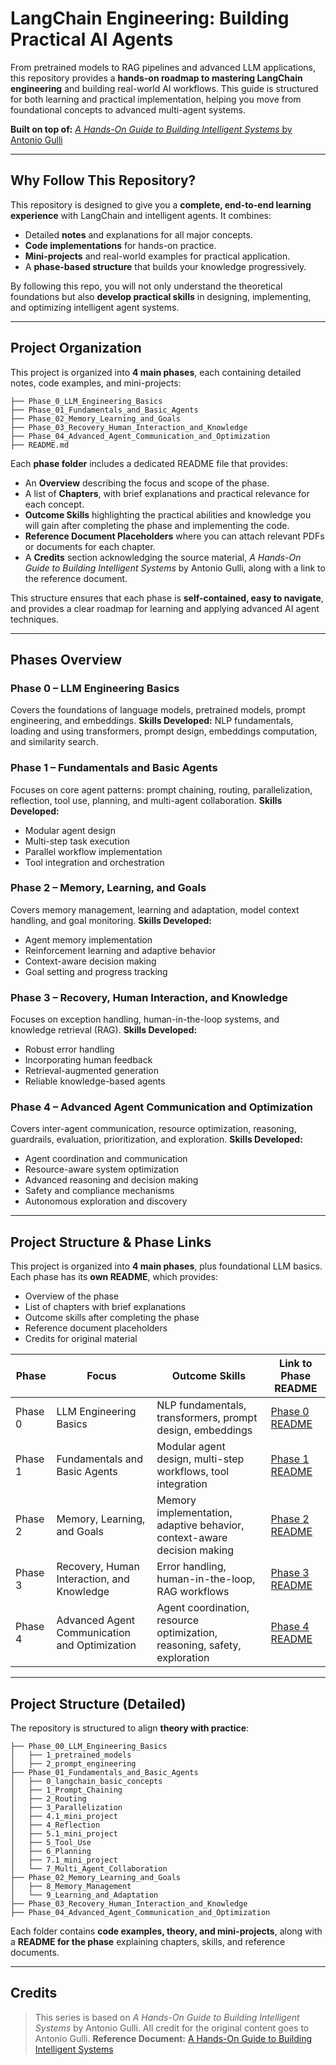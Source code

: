 # LangChain Engineering: Building Practical AI Agents

From pretrained models to RAG pipelines and advanced LLM applications, this repository provides a **hands-on roadmap to mastering LangChain engineering** and building real-world AI workflows. This guide is structured for both learning and practical implementation, helping you move from foundational concepts to advanced multi-agent systems.

**Built on top of:** [*A Hands-On Guide to Building Intelligent Systems* by Antonio Gulli](https://docs.google.com/document/d/1rsaK53T3Lg5KoGwvf8ukOUvbELRtH-V0LnOIFDxBryE/edit?tab=t.0#heading=h.pxcur8v2qagu)

---

## Why Follow This Repository?

This repository is designed to give you a **complete, end-to-end learning experience** with LangChain and intelligent agents. It combines:

* Detailed **notes** and explanations for all major concepts.
* **Code implementations** for hands-on practice.
* **Mini-projects** and real-world examples for practical application.
* A **phase-based structure** that builds your knowledge progressively.

By following this repo, you will not only understand the theoretical foundations but also **develop practical skills** in designing, implementing, and optimizing intelligent agent systems.

---

## Project Organization

This project is organized into **4 main phases**, each containing detailed notes, code examples, and mini-projects:

```
├── Phase_0_LLM_Engineering_Basics
├── Phase_01_Fundamentals_and_Basic_Agents
├── Phase_02_Memory_Learning_and_Goals
├── Phase_03_Recovery_Human_Interaction_and_Knowledge
├── Phase_04_Advanced_Agent_Communication_and_Optimization
├── README.md
```

Each **phase folder** includes a dedicated README file that provides:

* An **Overview** describing the focus and scope of the phase.
* A list of **Chapters**, with brief explanations and practical relevance for each concept.
* **Outcome Skills** highlighting the practical abilities and knowledge you will gain after completing the phase and implementing the code.
* **Reference Document Placeholders** where you can attach relevant PDFs or documents for each chapter.
* A **Credits** section acknowledging the source material, *A Hands-On Guide to Building Intelligent Systems* by Antonio Gulli, along with a link to the reference document.

This structure ensures that each phase is **self-contained, easy to navigate**, and provides a clear roadmap for learning and applying advanced AI agent techniques.

---

## Phases Overview

### Phase 0 – LLM Engineering Basics

Covers the foundations of language models, pretrained models, prompt engineering, and embeddings.
**Skills Developed:** NLP fundamentals, loading and using transformers, prompt design, embeddings computation, and similarity search.

### Phase 1 – Fundamentals and Basic Agents

Focuses on core agent patterns: prompt chaining, routing, parallelization, reflection, tool use, planning, and multi-agent collaboration.
**Skills Developed:**

* Modular agent design
* Multi-step task execution
* Parallel workflow implementation
* Tool integration and orchestration

### Phase 2 – Memory, Learning, and Goals

Covers memory management, learning and adaptation, model context handling, and goal monitoring.
**Skills Developed:**

* Agent memory implementation
* Reinforcement learning and adaptive behavior
* Context-aware decision making
* Goal setting and progress tracking

### Phase 3 – Recovery, Human Interaction, and Knowledge

Focuses on exception handling, human-in-the-loop systems, and knowledge retrieval (RAG).
**Skills Developed:**

* Robust error handling
* Incorporating human feedback
* Retrieval-augmented generation
* Reliable knowledge-based agents

### Phase 4 – Advanced Agent Communication and Optimization

Covers inter-agent communication, resource optimization, reasoning, guardrails, evaluation, prioritization, and exploration.
**Skills Developed:**

* Agent coordination and communication
* Resource-aware system optimization
* Advanced reasoning and decision making
* Safety and compliance mechanisms
* Autonomous exploration and discovery

---

## Project Structure & Phase Links

This project is organized into **4 main phases**, plus foundational LLM basics. Each phase has its **own README**, which provides:

* Overview of the phase
* List of chapters with brief explanations
* Outcome skills after completing the phase
* Reference document placeholders
* Credits for original material

| Phase   | Focus                                         | Outcome Skills                                                            | Link to Phase README                                                                 |
| ------- | --------------------------------------------- | ------------------------------------------------------------------------- | ------------------------------------------------------------------------------------ |
| Phase 0 | LLM Engineering Basics                        | NLP fundamentals, transformers, prompt design, embeddings                 | [Phase 0 README](./Phase_00_LLM_Engineering_Basics/README.md)                         |
| Phase 1 | Fundamentals and Basic Agents                 | Modular agent design, multi-step workflows, tool integration              | [Phase 1 README](./Phase_01_Fundamentals_and_Basic_Agents/README.md)                 |
| Phase 2 | Memory, Learning, and Goals                   | Memory implementation, adaptive behavior, context-aware decision making   | [Phase 2 README](./Phase_02_Memory_Learning_and_Goals/README.md)                     |
| Phase 3 | Recovery, Human Interaction, and Knowledge    | Error handling, human-in-the-loop, RAG workflows                          | [Phase 3 README](./Phase_03_Recovery_Human_Interaction_and_Knowledge/README.md)      |
| Phase 4 | Advanced Agent Communication and Optimization | Agent coordination, resource optimization, reasoning, safety, exploration | [Phase 4 README](./Phase_04_Advanced_Agent_Communication_and_Optimization/README.md) |

---

## Project Structure (Detailed)

The repository is structured to align **theory with practice**:

```
├── Phase_00_LLM_Engineering_Basics
│   ├── 1_pretrained_models
│   ├── 2_prompt_engineering
├── Phase_01_Fundamentals_and_Basic_Agents
│   ├── 0_langchain_basic_concepts
│   ├── 1_Prompt_Chaining
│   ├── 2_Routing
│   ├── 3_Parallelization
│   ├── 4.1_mini_project
│   ├── 4_Reflection
│   ├── 5.1_mini_project
│   ├── 5_Tool_Use
│   ├── 6_Planning
│   ├── 7.1_mini_project
│   └── 7_Multi_Agent_Collaboration
├── Phase_02_Memory_Learning_and_Goals
│   ├── 8_Memory_Management
│   └── 9_Learning_and_Adaptation
├── Phase_03_Recovery_Human_Interaction_and_Knowledge
├── Phase_04_Advanced_Agent_Communication_and_Optimization

```

Each folder contains **code examples, theory, and mini-projects**, along with a **README for the phase** explaining chapters, skills, and reference documents.

---

## Credits

> This series is based on *A Hands-On Guide to Building Intelligent Systems* by Antonio Gulli. All credit for the original content goes to Antonio Gulli.
> **Reference Document:** [A Hands-On Guide to Building Intelligent Systems](https://docs.google.com/document/d/1rsaK53T3Lg5KoGwvf8ukOUvbELRtH-V0LnOIFDxBryE/edit?tab=t.0#heading=h.pxcur8v2qagu)